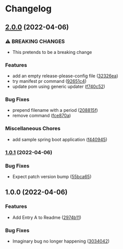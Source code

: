 # Changelog

## [2.0.0](https://github.com/paulschuberth/release-please-experiments/compare/v1.0.1...v2.0.0) (2022-04-06)


### ⚠ BREAKING CHANGES

* This pretends to be a breaking change

### Features

* add an empty release-please-config file ([32326ea](https://github.com/paulschuberth/release-please-experiments/commit/32326ea0cade06790152ac7e6b4d947a0607ad1b))
* try manifest pr command ([92651c4](https://github.com/paulschuberth/release-please-experiments/commit/92651c44ed5ed1e8659c18255d0dcf509d4ddf58))
* update pom using generic updater ([f740c52](https://github.com/paulschuberth/release-please-experiments/commit/f740c5285cececc65fb052c3fa03de3f624eecf2))


### Bug Fixes

* prepend filename with a period ([208815f](https://github.com/paulschuberth/release-please-experiments/commit/208815fd4631fcd8a1900c26546796d0511eac29))
* remove command ([fce870a](https://github.com/paulschuberth/release-please-experiments/commit/fce870a6f9dc553518df6b9fffa56306cc7dcca4))


### Miscellaneous Chores

* add sample spring boot application ([f440945](https://github.com/paulschuberth/release-please-experiments/commit/f440945cc4ceee34e4a7b6e1f9e7b652ed791be3))

### [1.0.1](https://github.com/paulschuberth/release-please-experiments/compare/v1.0.0...v1.0.1) (2022-04-06)


### Bug Fixes

* Expect patch version bump ([55bca65](https://github.com/paulschuberth/release-please-experiments/commit/55bca6538112b19225c2be3b2b10da54f1313ada))

## 1.0.0 (2022-04-06)


### Features

* Add Entry A to Readme ([2974b11](https://github.com/paulschuberth/release-please-experiments/commit/2974b11be410e2badc8c1b76ea2712165ede88f6))


### Bug Fixes

* Imaginary bug no longer happening ([3034042](https://github.com/paulschuberth/release-please-experiments/commit/3034042363da423d2e8263e3c54f1dbcc1bd9168))
